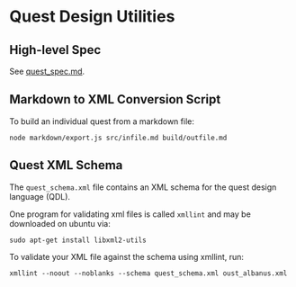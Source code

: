 # Quest Design Utilities

## High-level Spec

See [quest_spec.md](quest_spec.md).

## Markdown to XML Conversion Script

To build an individual quest from a markdown file:

```shell
node markdown/export.js src/infile.md build/outfile.md
```

## Quest XML Schema

The `quest_schema.xml` file contains an XML schema for the quest design language (QDL).

One program for validating xml files is called `xmllint` and may be downloaded on ubuntu via:

```shell
sudo apt-get install libxml2-utils
```

To validate your XML file against the schema using xmllint, run:

```shell
xmllint --noout --noblanks --schema quest_schema.xml oust_albanus.xml
```

